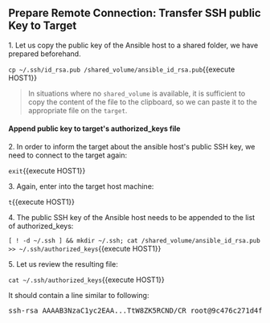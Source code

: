 ## Prepare Remote Connection: Transfer SSH public Key to Target

1\. Let us copy the public key of the Ansible host to a shared folder, we have prepared beforehand.

`cp ~/.ssh/id_rsa.pub /shared_volume/ansible_id_rsa.pub`{{execute HOST1}}

> In situations where no `shared_volume` is available, it is sufficient to copy the content of the file to the clipboard, so we can paste it to the appropriate file on the `target`.

#### Append public key to target's authorized_keys file

2\. In order to inform the target about the ansible host's public SSH key, we need to connect to the target again:

`exit`{{execute HOST1}}

3\. Again, enter into the target host machine:

`t`{{execute HOST1}}

4\. The public SSH key of the Ansible host needs to be appended to the list of authorized_keys:

`[ ! -d ~/.ssh ] && mkdir ~/.ssh; cat /shared_volume/ansible_id_rsa.pub >> ~/.ssh/authorized_keys`{{execute HOST1}}

5\. Let us review the resulting file:

`cat ~/.ssh/authorized_keys`{{execute HOST1}}

It should contain a line similar to following:

<pre>
ssh-rsa AAAAB3NzaC1yc2EAA...TtW8ZK5RCND/CR root@9c476c271d4f
</pre>
